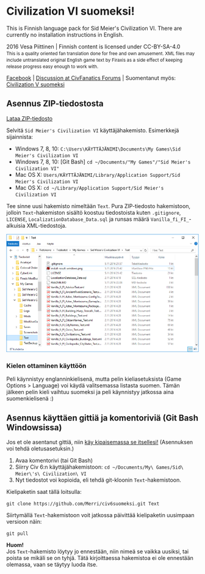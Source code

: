 # Civilization VI suomeksi!

This is Finnish language pack for Sid Meier's Civilization VI.
There are currently no installation instructions in English.

2016 Vesa Piittinen | Finnish content is licensed under CC-BY-SA-4.0<br />
<small>This is a quality oriented fan translation done for free and own amusement. XML files may include untranslated original English game text by Firaxis as a side effect of keeping release progress easy enough to work with.</small>

[Facebook](https://www.facebook.com/civ5suomeksi/) | [Discussion at CivFanatics Forums](http://forums.civfanatics.com/threads/civilization-vi-suomeksi.603592/) | Suomentanut myös: [Civilization V suomeksi](https://github.com/Merri/civ5suomeksi/)

## Asennus ZIP-tiedostosta

[Lataa ZIP-tiedosto](https://github.com/Merri/civ6suomeksi/archive/text.zip)

Selvitä `Sid Meier's Civilization VI` käyttäjähakemisto. Esimerkkejä sijainnista:

- Windows 7, 8, 10: `C:\Users\KÄYTTÄJÄNIMI\Documents\My Games\Sid Meier's Civilization VI`
- Windows 7, 8, 10: [Git Bash] `cd ~/Documents/"My Games"/"Sid Meier's Civilization VI"`
- Mac OS X: `Users/KÄYTTÄJÄNIMI/Library/Application Support/Sid Meier's Civilization VI`
- Mac OS X: `cd ~/Library/Application Support/Sid Meier's Civilization VI`

Tee sinne uusi hakemisto nimeltään `Text`. Pura ZIP-tiedosto hakemistoon, jolloin `Text`-hakemiston sisältö koostuu tiedostoista kuten `.gitignore`, `LICENSE`, `LocalizationDatabase_Data.sql` ja runsas määrä `Vanilla_fi_FI_`-alkuisia XML-tiedostoja.

![Asennuksen lopputulos Windowsissa](./install-result-windows.png)

### Kielen ottaminen käyttöön

Peli käynnistyy englanninkielisenä, mutta pelin kieliasetuksista (Game Options > Language) voi käydä valitsemassa listasta suomen. Tämän jälkeen pelin kieli vaihtuu suomeksi ja peli käynnistyy jatkossa aina suomenkielisenä :)


## Asennus käyttäen gittiä ja komentoriviä (Git Bash Windowsissa)

Jos et ole asentanut gittiä, niin [käy kipaisemassa se itsellesi!](https://git-scm.com/download) (Asennuksen voi tehdä oletusasetuksin.)

1. Avaa komentorivi (tai Git Bash)
2. Siirry Civ 6:n käyttäjähakemistoon: `cd ~/Documents/My\ Games/Sid\ Meier\'s\ Civilization\ VI`
3. Nyt tiedostot voi kopioida, eli tehdä git-kloonin `Text`-hakemistoon.

Kielipaketin saat tällä loitsulla:

	git clone https://github.com/Merri/civ6suomeksi.git Text

Siirtymällä `Text`-hakemistoon voit jatkossa päivittää kielipaketin uusimpaan versioon näin:

    git pull

**Huom!**<br />
Jos `Text`-hakemisto löytyy jo ennestään, niin nimeä se vaikka uusiksi, tai poista se mikäli se on tyhjä. Tätä kirjoittaessa hakemistoa ei ole ennestään olemassa, vaan se täytyy luoda itse.
